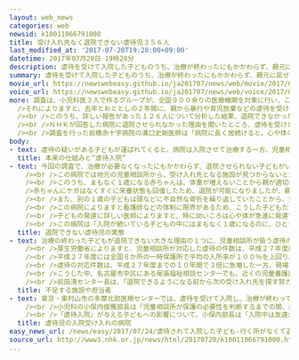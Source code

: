 ```yaml
---
layout: web_news
categories: web
newsid: k10011066791000
title: 受け入れ先なく退院できない虐待児３５６人
last_modified_at: '2017-07-20T19:28:00+09:00'
datetime: 2017年07月20日 19時28分
description: 虐待を受けて入院した子どものうち、治療が終わったにもかかわらず、親元に戻せず受け入れ先もないなどの理由で、退院できなかった子どもが、去年までの２年間で、少なくとも３５６人いたことが小児科医のグループの調査でわかりました。全国でこうした実態が明らかになったのは初めてで、調査を行った医師は「心や体の発達に悪影響を及ぼすおそれがあり、早急に受け入れ先の施設などを拡充すべきだ」と指摘しています。
summary: 虐待を受けて入院した子どものうち、治療が終わったにもかかわらず、親元に戻せず受け入れ先もないなどの理由で、退院できなかった子どもが、去年までの２年間で、少なくとも３５６人いたことが小児科医のグループの調査でわかりました。全国でこうした実態が明らかになったのは初めてで、調査を行った医師は「心や体の発達に悪影響を及ぼすおそれがあり、早急に受け入れ先の施設などを拡充すべきだ」と指摘しています。
movie_url: https://newswebeasy.github.io/ja201707/news/web/movie/2017/07/24/k10011066791000.mp4
voice_url: https://newswebeasy.github.io/ja201707/news/web/voice/2017/07/24/k10011066791000.mp3
more: 調査は、小児科医３人で作るグループが、全国９００余りの医療機関を対象に行い、ことし１月末までにおよそ半数の４５４施設から回答を得ました。<br /><br
  />それによりますと、去年とおととしの２年間に、親から暴行や育児放棄などの虐待を受けて入院した子どものうち、治療が終わったにもかかわらず、５日間以上、退院できなかった子どもが、少なくとも全国で３５６人いたことがわかりました。<br
  /><br />このうち、詳しい報告があった１２６人について分析した結果、退院できなかった期間は、２週間未満が５８人、２週間以上１か月未満が３１人、１か月以上が３７人で、中には９か月近く、退院できなかった子どももいました。また、子どもの年齢は、１歳未満の乳児が７１人で過半数の５６％を占めたほか、小学校入学前の幼児が３０人（２４％）、小学生が１４人（１１％）、中学生以上が１１人（９％）となっています。<br
  /><br />ＮＨＫが回答した病院に退院させられなかった理由を聞いたところ、虐待を受けた子どもの受け入れ先を決める児童相談所から、親元に戻せず、児童養護施設などにも空きがないと言われたというケースが大半でした。全国でこうした実態が明らかになったのは初めてで、厚生労働省の担当者は「全く想定外の事態だ」と話しています。<br
  /><br />調査を行った前橋赤十字病院の溝口史剛医師は「病院に長く居続けると、心や体の発達に悪影響を及ぼすおそれがあり、早急に受け入れ先の施設を拡大すべきだ」と指摘しています。
body:
- text: 虐待の疑いがある子どもが運ばれてくると、病院は入院させて治療する一方、児童相談所に通告します。<br /><br />児童相談所は、子どもを親元に戻すかどうか検討し、再び虐待のおそれがあると判断した場合は、施設や里親に預けることになります。児童虐待の相談件数が年々増加する中、乳児院や児童養護施設などの施設は常に空きがあるわけではありません。里親の数も限られています。治療が終わった子どもは本来は退院しなければなりませんが、親元にも戻せず、施設にも預けられない子どもは病院にとどめるしかないのです。
  title: 本来の仕組みと“虐待入院”
- text: 今回の調査で、治療が必要なくなったにもかかわらず、退院させられない子どもがいたと回答した関東地方の病院が、匿名を条件にＮＨＫの取材に応じました。<br
    /><br />この病院では地元の児童相談所から、受け入れ先となる施設が見つからないとか、自宅に戻したいが親の指導に時間がかかっているといった理由で入院を続けさせてほしいと依頼されるケースがあるということです。<br
    /><br />このうち、まもなく１歳になる赤ちゃんは、体重が増えないことから親が適切に食事を与えていない育児放棄が疑われました。このため児童相談所が虐待を理由に子どもを親元から一時的に引き離す「一時保護」の措置を取ったうえで入院させました。<br
    />赤ちゃんにケガはなくすぐに栄養状態も回復したため、退院が可能になりましたが、親元に帰すこともできず受け入れ先も見つからず、半年ほど入院が続いているということです。<br
    /><br />また、別の１歳の子どもは頭などに不自然な骨折を繰り返していたことから、児童相談所が虐待の疑いがあると判断し病院に入院しました。その後、ケガが回復し、治療の必要がなくなりましたが、１か月余り、受け入れ先の施設が見つかっていないということです。<br
    /><br />この病院によりますと看護師などの体制に限界があるため、こうした子どもたちに対して、食事や入浴などの身の回りの世話以外は、業務の合間の短い時間しかあやしてあげることができず、ほとんどの時間を１人過ごしているということです。<br
    /><br />子どもの発達に詳しい医師によりますと、特に幼いころは心や体が急速に発達する時期で、毎日、大人が言葉をかけたり、遊んであげたりして適切な刺激を与えることが欠かせないということです。<br
    /><br />この病院は「入院が続いている子どもの中にはまもなく１歳になるのに、ひとりで座ることもできない赤ちゃんもいて発達の遅れが心配です。病院では家庭的な環境を作ることは難しく、健全に成長させるには不足していることが大きいと思います」と話しています。
  title: 退院できない虐待児の実態
- text: 治療の終わった子どもが退院できない大きな理由の１つに、児童相談所が扱う虐待の件数が急増し、受け入れ施設がなかなか見つからない現状があります。<br
    /><br />厚生労働省によりますと、児童相談所が対応した虐待の件数は、平成２７年度には過去最多の１０万３０００件余りに達し、５年前のおよそ１．８倍に増加しています。虐待を理由に、子どもを親元から一時的に引き離す「一時保護」の件数も、１万７８００件余りに上り、子どもが多い都市部を中心に、虐待を受けた子どもを預かる一時保護所や児童養護施設などの空きがなくなるケースが増えています。<br
    /><br />平成２７年度には全国８か所の一時保護所で平均の入所率が１００％を上回り、１９か所で８０％を超えています。また児童相談所の職員の負担が年々大きくなっていることも、退院できない子どもがいる要因の１つです。<br
    /><br />虐待の対応件数は、平成２７年度までの１０年間で３倍に急増した一方、現場で対応にあたる児童福祉司の人数は、およそ１．５倍の増加にとどまっています。<br
    /><br />こうした中、名古屋市中区にある尾張福祉相談センターでも、近くの児童養護施設などに空きが出にくくなっていることに加え、職員が受け持つ子どもの数が増え、受け入れ先を探したり親への指導を行ったりするのに以前より時間がかかるようになったということです。このため、愛知県内の児童相談所では病院に対し、２週間程度入院を延長するよう頼むケースが年に数件あるといいます。<br
    /><br />前田清センター長は、「退院できるようになる前から次の受け入れ先を探す努力はしているが、タイミングが悪いと、受け入れ先が全く見つからず、病院に子どもを預かってもらうことがある」と話しています。
  title: 不足する施設や担当者
- text: 東京・東村山市の多摩北部医療センターでは、虐待を受けて入院し、治療が終わっても退院できない子どもが、ことし５月までの１年間で１５人いたといいます。年齢は、０歳から１４歳までと幅広く、児童相談所からしばらく預かってほしいと頼まれて受け入れたケースもあったということです。<br
    /><br />小児科の小保内俊雅部長は「児童相談所が保護の必要性を判断するまでの間、病院にかくまってもらいたい場合や、退院後に子どもを受け入れる施設が見つからない場合に病院に頼って来る。子どもの安全を守るために、病院が受け入れざるをえない事情もある」と話しています。この病院では、過去には半年も入院した子どもがいました。<br
    /><br />「虐待入院」が与える子どもへの影響について、小保内部長は「入院中は友達から引き離されて刺激の少ない中で過ごすことになることに加え、スタッフも交代で来るので一定の愛情はもらえない。入院が長引くことは子どもにとって負担になり、発達や発育の面でも不利益を被ることになる。どうすれば子どもが安心して社会に戻っていけるのか、医療と行政が話し合っていく必要があると思う」と話しています。
  title: 虐待児の入院受け入れの病院
easy_news_url: /news/easy/2017/07/24/虐待されて入院した子ども-行く所がなくて退院できない/
source_url: http://www3.nhk.or.jp/news/html/20170720/k10011066791000.html?utm_int=news-social_contents_list-items_017
...
```

